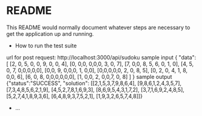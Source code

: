 # README

This README would normally document whatever steps are necessary to get the
application up and running.


* How to run the test suite

url for post request:   http://localhost:3000/api/sudoku
sample input
{
"data":[
[2, 0, 5, 0, 0, 9, 0, 0, 4],
[0, 0,0, 0,0,0, 3, 0, 7],
[7, 0,0, 8, 5, 6, 0, 1, 0],
[4, 5, 0, 7, 0,0,0,0,0],
[0,0, 9, 0,0,0, 1, 0,0],
[0,0,0,0,0, 2, 0, 8, 5],
[0, 2, 0, 4, 1, 8, 0,0, 6],
[6, 0, 8, 0,0,0,0,0,0],
[1, 0,0, 2, 0,0,7, 0, 8]
]
}
sample output
{"status":"SUCCESS",
"solution":
[[2,1,5,3,7,9,8,6,4],
[9,8,6,1,2,4,3,5,7],
[7,3,4,8,5,6,2,1,9],
[4,5,2,7,8,1,6,9,3],
[8,6,9,5,4,3,1,7,2],
[3,7,1,6,9,2,4,8,5],
[5,2,7,4,1,8,9,3,6],
[6,4,8,9,3,7,5,2,1],
[1,9,3,2,6,5,7,4,8]]}

* ...

